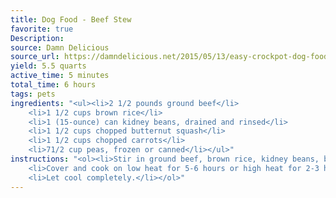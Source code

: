 ```yaml
---
title: Dog Food - Beef Stew
favorite: true
Description: 
source: Damn Delicious
source_url: https://damndelicious.net/2015/05/13/easy-crockpot-dog-food/
yield: 5.5 quarts
active_time: 5 minutes
total_time: 6 hours
tags: pets
ingredients: "<ul><li>2 1/2 pounds ground beef</li>
	<li>1 1/2 cups brown rice</li>
	<li>1 (15-ounce) can kidney beans, drained and rinsed</li>
	<li>1 1/2 cups chopped butternut squash</li>
	<li>1 1/2 cups chopped carrots</li>
	<li>71/2 cup peas, frozen or canned</li></ul>"
instructions: "<ol><li>Stir in ground beef, brown rice, kidney beans, butternut squash, carrots, peas and 4 cups water into a 6-qt slow cooker.</li>
	<li>Cover and cook on low heat for 5-6 hours or high heat for 2-3 hours, stirring as needed.</li>
	<li>Let cool completely.</li></ol>"
---
```

